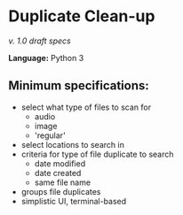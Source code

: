 # Duplicate Clean-up 
_v. 1.0 draft specs_

__Language:__ Python 3


## Minimum specifications:
- select what type of files to scan for 
    - audio
    - image
    - 'regular'
- select locations to search in
- criteria for type of file duplicate to search 
    - date modified
    - date created
    - same file name
- groups file duplicates
- simplistic UI, terminal-based
